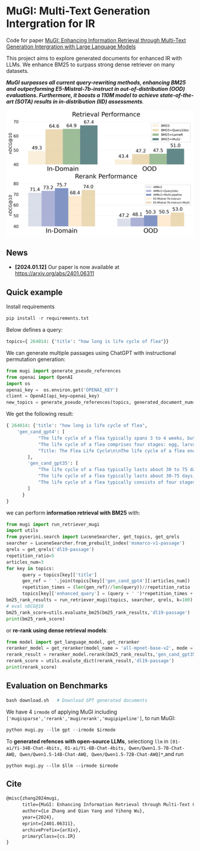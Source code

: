 # MuGI: Multi-Text Generation Intergration for IR

Code for paper [MuGI: Enhancing Information Retrieval through Multi-Text Generation Intergration with Large Language Models](https://arxiv.org/abs/2401.06311)

This project aims to explore generated documents for enhanced IR with LLMs. We enhance BM25 to surpass strong dense retriever on many datasets.

***MuGI surpasses all current query-rewriting methods, enhancing BM25 and outperforming E5-Mistral-7b-instruct in out-of-distribution (OOD) evaluations. Furthermore, it boosts a 110M model to achieve state-of-the-art (SOTA) results in in-distribution (IID) assessments**.*

![Screenshot 2024-01-22 at 12.56.51 PM](https://github.com/lezhang7/Retrieval_MuGI/blob/main/asset/performance.png)


## News

- **[2024.01.12]** Our paper is now available at https://arxiv.org/abs/2401.06311

## Quick example

Install requirements

```python
pip install -r requirements.txt
```

Below defines a query:

```python
topics={ 264014: {'title': "how long is life cycle of flea"}}
```

We can generate multiple passages using ChatGPT with instructional permutation generation:

```python
from mugi import generate_pseudo_references
from openai import OpenAI
import os
openai_key =  os.environ.get('OPENAI_KEY')
client = OpenAI(api_key=openai_key)
new_topics = generate_pseudo_references(topics, generated_document_num=3)
```

We get the following result:

```python
{ 264014: {'title': "how long is life cycle of flea",
    'gen_cand_gpt4': [
            "The life cycle of a flea typically spans 3 to 4 weeks, but it can extend to several months under less than ideal conditions. The cycle is composed of four stages: egg, larva, pupa, and adult. The initial stage begins when an adult female lays eggs after feeding on a host, often a mammal or bird. These eggs hatch into larvae within a few days, which then feed on organic debris found in their environment. After several molts, larvae develop into pupae, encapsulating themselves in cocoons for approximately one to two weeks. Finally, adult fleas emerge ready to find a host, feed, and begin the reproductive cycle anew. Environment and climate can influence the duration of this cycle, with warmth and humidity generally accelerating the process.",
            "The life cycle of a flea comprises four stages: egg, larva, pupa, and adult. This process can take anywhere from two weeks to several months, depending on environmental conditions. The cycle begins when an adult flea lays eggs on a host. These eggs can hatch into larvae within a couple of days under optimal conditions, which include warmth and high humidity. Larvae feed on organic debris and adult flea feces for several days before spinning cocoons to enter the pupal stage. Pupation may last from a few days to several weeks or months; during this time, the pupa awaits environmental cues signaling the presence of a potential host. Finally, adult fleas emerge from the cocoon, ready to feed and restart the cycle. While the ideal temperature for the flea's life cycle is between 70-85\u00b0F (21-29\u00b0C) with high humidity, cooler or drier conditions can extend the cycle significantly, with pupae lying dormant for up to a year in unfavorable conditions.",
            "Title: The Flea Life Cycle\n\nThe life cycle of a flea encompasses four stages: egg, larva, pupa, and adult. The duration of a flea's life cycle can vary from a couple weeks to several months, depending on environmental conditions. \n\n1. Egg: The cycle begins when an adult female flea lays eggs after feeding on a host. These eggs are commonly dispersed in the environment where the host lives and sleeps.\n   \n2. Larva: In 2-10 days, eggs hatch into larvae which avoid light and feed on organic debris found in their surroundings, including feces of adult fleas which contain undigested blood.\n\n3. Pupa: After several weeks, the larvae spin silk-like cocoons, entering the pupal stage. Pupae can remain dormant for months, waiting for a signal (e.g., warmth, CO2, or vibrations) to emerge as adults.\n\n4. Adult: Triggered by the right conditions, adults emerge from the pupae. Within hours, they will seek a host to feed on blood, mate, and begin laying eggs, starting the cycle over again.\n\nIn optimal conditions, the entire flea life cycle can be as short as 3 weeks, but if conditions are not conducive, it can extend to a year or more. Control measures must target all stages of the life cycle to effectively eliminate fleas."
        ],
        'gen_cand_gpt35': [
            "The life cycle of a flea typically lasts about 30 to 75 days, although it can vary depending on environmental conditions such as temperature and humidity. Fleas go through four main stages in their life cycle: egg, larva, pupa, and adult. The entire life cycle can be as short as two weeks or as long as eight months under favorable conditions.",
            "The life cycle of a flea typically lasts about 30-75 days, but can vary depending on environmental conditions such as temperature and humidity. Fleas go through four stages in their life cycle: egg, larva, pupa, and adult. From egg to adult, the entire life cycle can take as little as two weeks or as long as several months.",
            "The life cycle of a flea typically consists of four stages: egg, larva, pupa, and adult. The entire life cycle can range from as little as a few weeks to as long as several months, depending on environmental conditions such as temperature and humidity. Under ideal conditions, the life cycle can be completed in as little as 14 days, but it can be extended significantly in less favorable environments."
        ]
      }
}
```

we can perform **information retrieval with BM25** with:

```python
from mugi import run_retriever_mugi
import utils
from pyserini.search import LuceneSearcher, get_topics, get_qrels
searcher = LuceneSearcher.from_prebuilt_index('msmarco-v1-passage')
qrels = get_qrels('dl19-passage')
repetition_ratio=5
articles_num=3
for key in topics:
      query = topics[key]['title']
      gen_ref = ' '.join(topics[key]['gen_cand_gpt4'][:articles_num])
      repetition_times = (len(gen_ref)//len(query))//repetition_ratio
      topics[key]['enhanced_query'] = (query + ' ')*repetition_times + gen_ref
bm25_rank_results = run_retriever_mugi(topics, searcher, qrels, k=100)
# eval nDCG@10
bm25_rank_score=utils.evaluate_bm25(bm25_rank_results,'dl19-passage')
print(bm25_rank_score)
```

or **re-rank using dense retrieval models**:

```python
from model import get_language_model, get_reranker
reranker_model = get_reranker(model_name = 'all-mpnet-base-v2', mode = 'concat')
rerank_result = reranker_model.rerank(bm25_rank_results,'gen_cand_gpt35',100,use_enhanced_query=True)
rerank_score = utils.evalute_dict(rerank_result,'dl19-passage')
print(rerank_score)
```

## Evaluation on Benchmarks

```python
bash download.sh   # Download GPT generated documents  
```

We have 4 `irmode` of applying MuGI including `['mugisparse','rerank','mugirerank','mugipipeline']`, to run MuGI:

```python
python mugi.py --llm gpt --irmode $irmode 
```

To **generated refences with open-source LLMs**, selectiong  `llm` in `[01-ai/Yi-34B-Chat-4bits, 01-ai/Yi-6B-Chat-4bits, Qwen/Qwen1.5-7B-Chat-AWQ, Qwen/Qwen1.5-14B-Chat-AWQ, Qwen/Qwen1.5-72B-Chat-AWQ]*`,and run

```
python mugi.py --llm $llm --irmode $irmode 
```



## Cite

```latex
@misc{zhang2024mugi,
      title={MuGI: Enhancing Information Retrieval through Multi-Text Generation Integration with Large Language Models}, 
      author={Le Zhang and Qian Yang and Yihong Wu},
      year={2024},
      eprint={2401.06311},
      archivePrefix={arXiv},
      primaryClass={cs.IR}
}
```